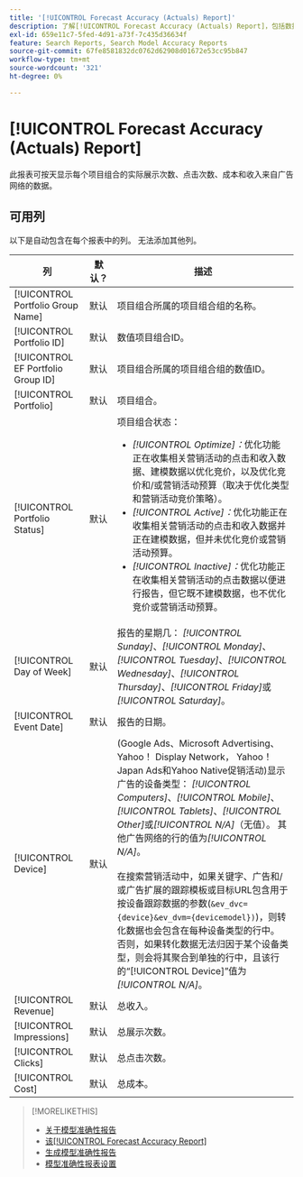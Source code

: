 ```yaml
---
title: '[!UICONTROL Forecast Accuracy (Actuals) Report]'
description: 了解[!UICONTROL Forecast Accuracy (Actuals) Report]，包括数据列。
exl-id: 659e11c7-5fed-4d91-a73f-7c435d36634f
feature: Search Reports, Search Model Accuracy Reports
source-git-commit: 67fe8581832dc0762d62908d01672e53cc95b847
workflow-type: tm+mt
source-wordcount: '321'
ht-degree: 0%

---
```


# [!UICONTROL Forecast Accuracy (Actuals) Report]

此报表可按天显示每个项目组合的实际展示次数、点击次数、成本和收入来自广告网络的数据。

## 可用列

以下是自动包含在每个报表中的列。 无法添加其他列。

| 列 | 默认？ | 描述 |
|----|----|----|
| [!UICONTROL Portfolio Group Name] | 默认 | 项目组合所属的项目组合组的名称。 |
| [!UICONTROL Portfolio ID] | 默认 | 数值项目组合ID。 |
| [!UICONTROL EF Portfolio Group ID] | 默认 | 项目组合所属的项目组合组的数值ID。 |
| [!UICONTROL Portfolio] | 默认 | 项目组合。 |
| [!UICONTROL Portfolio Status] | 默认 | 项目组合状态：<ul><li><i>[!UICONTROL Optimize]：</i>优化功能正在收集相关营销活动的点击和收入数据、建模数据以优化竞价，以及优化竞价和/或营销活动预算（取决于优化类型和营销活动竞价策略）。</li><li><i>[!UICONTROL Active]：</i>优化功能正在收集相关营销活动的点击和收入数据并正在建模数据，但并未优化竞价或营销活动预算。</li><li><i>[!UICONTROL Inactive]：</i>优化功能正在收集相关营销活动的点击数据以便进行报告，但它既不建模数据，也不优化竞价或营销活动预算。 |
| [!UICONTROL Day of Week] | 默认 | 报告的星期几： <i>[!UICONTROL Sunday]</i>、<i>[!UICONTROL Monday]</i>、<i>[!UICONTROL Tuesday]</i>、<i>[!UICONTROL Wednesday]</i>、<i>[!UICONTROL Thursday]</i>、<i>[!UICONTROL Friday]</i>或<i>[!UICONTROL Saturday]</i>。 |
| [!UICONTROL Event Date] | 默认 | 报告的日期。 |
| [!UICONTROL Device] | 默认 | (Google Ads、Microsoft Advertising、Yahoo！ Display Network， Yahoo！ Japan Ads和Yahoo Native促销活动)显示广告的设备类型： <i>[!UICONTROL Computers]</i>、<i>[!UICONTROL Mobile]</i>、<i>[!UICONTROL Tablets]</i>、<i>[!UICONTROL Other]</i>或<i>[!UICONTROL N/A]</i>（无值）。 其他广告网络的行的值为<i>[!UICONTROL N/A]</i>。<br><br>在搜索营销活动中，如果关键字、广告和/或广告扩展的跟踪模板或目标URL包含用于按设备跟踪数据的参数(<code>&amp;ev_dvc={device}&amp;ev_dvm={devicemodel})</code>)，则转化数据也会包含在每种设备类型的行中。 否则，如果转化数据无法归因于某个设备类型，则会将其聚合到单独的行中，且该行的“[!UICONTROL Device]”值为<i>[!UICONTROL N/A]</i>。 |
| [!UICONTROL Revenue] | 默认 | 总收入。 |
| [!UICONTROL Impressions] | 默认 | 总展示次数。 |
| [!UICONTROL Clicks] | 默认 | 总点击次数。 |
| [!UICONTROL Cost] | 默认 | 总成本。 |

>[!MORELIKETHIS]
>
>* [关于模型准确性报告](/help/search-social-commerce/reports/management/model-accuracy/model-accuracy-report-about.md)
>* [该[!UICONTROL Forecast Accuracy Report]](forecast-accuracy-report.md)
>* [生成模型准确性报告](model-accuracy-report-generate.md)
>* [模型准确性报表设置](/help/search-social-commerce/reports/management/model-accuracy/model-accuracy-report-settings.md)
